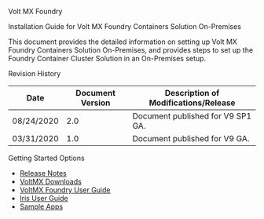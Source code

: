                       

Volt MX  Foundry

Installation Guide for Volt MX Foundry Containers Solution On-Premises

This document provides the detailed information on setting up Volt MX Foundry Containers Solution On-Premises, and provides steps to set up the Foundry Container Cluster Solution in an On-Premises setup.

Revision History

  
| **Date** | **Document Version** | **Description of Modifications/Release** |
| --- | --- | --- |
| 08/24/2020 | 2.0 | Document published for V9 SP1 GA. |
| 03/31/2020 | 1.0 | Document published for V9 GA. |

Getting Started Options

*   [Release Notes](../../../VMX_release_notes.md)
*   [VoltMX Downloads](https://community.hclvoltmx.com/downloads)
*   [VoltMX Foundry User Guide](../../../Foundry/voltmx_foundry_user_guide/Content/Introduction.md)
*   [Iris User Guide](../../../Iris/iris_user_guide/Content/Introduction.md)
*   [Sample Apps](https://github.com/HCL-TECH-SOFTWARE/volt-mx-samples)
